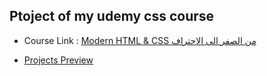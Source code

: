 ## Ptoject of my udemy css course

- Course Link :
  [Modern HTML & CSS من الصفر الى الاحتراف ](https://www.udemy.com/course/arabic-html-css/)

- [Projects Preview ](https://css-course-projects.netlify.app/css-small-projects/index.html)
